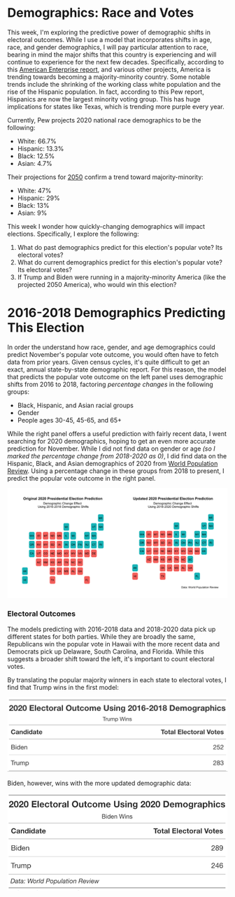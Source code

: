 # Demographics: Race and Votes 
This week, I'm exploring the predictive power of demographic shifts in electoral outcomes. While I use a model that incorporates shifts in age, race, and gender demographics, I will pay particular attention to race, bearing in mind the major shifts that this country is experiencing and will continue to experience for the next few decades. Specifically, according to this [American Enterprise report](https://www.aei.org/research-products/report/states-change-demographic-evolution-american-electorate-1974-2060/), and various other projects, America is trending towards becoming a majority-minority country. Some notable trends include the shrinking of the working class white population and the rise of the Hispanic population. In fact, according to this Pew report, Hispanics are now the largest minority voting group. This has huge implications for states like Texas, which is trending more purple every year. 

Currently, Pew projects 2020 national race demographics to be the following:
- White: 66.7%
- Hispanic: 13.3%
- Black: 12.5%
- Asian: 4.7%

Their projections for [2050](https://www.pewresearch.org/hispanic/2008/02/11/us-population-projections-2005-2050/) confirm a trend toward majority-minority: 
- White: 47% 
- Hispanic: 29%
- Black: 13% 
- Asian: 9%

This week I wonder how quickly-changing demographics will impact elections. Specifically, I explore the following: 
1. What do past demographics predict for this election's popular vote? Its electoral votes?
2. What do current demographics predict for this election's popular vote? Its electoral votes?
3. If Trump and Biden were running in a majority-minority America (like the projected 2050 America), who would win this election? 

# 2016-2018 Demographics Predicting This Election
In order the understand how race, gender, and age demographics could predict November's popular vote outcome, you would often have to fetch data from prior years. Given census cycles, it's quite difficult to get an exact, annual state-by-state demographic report. For this reason, the model that predicts the popular vote outcome on the left panel uses demographic shifts from 2016 to 2018, factoring *percentage changes* in the following groups: 
- Black, Hispanic, and Asian racial groups
- Gender
- People ages 30-45, 45-65, and 65+

While the right panel offers a useful prediction with fairly recent data, I went searching for 2020 demographics, hoping to get an even more accurate prediction for November. While I did not find data on gender or age *(so I marked the percentage change from 2018-2020 as 0)*, I did find data on the Hispanic, Black, and Asian demographics of 2020 from [World Population Review](https://worldpopulationreview.com/states/states-by-race). Using a percentage change in these groups from 2018 to present, I predict the popular vote outcome in the right panel. 

![](../images/2020_plot.png)

### Electoral Outcomes
The models predicting with 2016-2018 data and 2018-2020 data pick up different states for both parties. While they are broadly the same, Republicans win the popular vote in Hawaii with the more recent data and Democrats pick up Delaware, South Carolina, and Florida. While this suggests a broader shift toward the left, it's important to count electoral votes. 

By translating the popular majority winners in each state to electoral votes, I find that Trump wins in the first model: 

![](../images/trump_electoral.png)

Biden, however, wins with the more updated demographic data: 

![](../images/biden_electoral.png)


 
